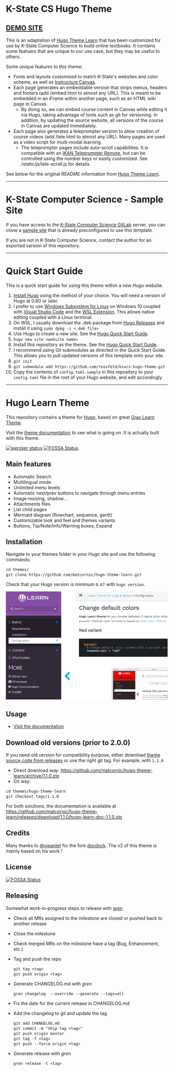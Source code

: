 # K-State CS Hugo Theme

## [DEMO SITE](https://ksucs-hugo.russfeld.me/)

This is an adaptation of [Hugo Theme Learn](https://learn.netlify.com/en/) that has been customized for use by K-State Computer Science to build online textbooks. It contains some featuers that are unique to our use case, but they may be useful to others.

Some unique features to this theme:
* Fonts and layouts customized to match K-State's websites and color scheme, as well as [Instructure Canvas](https://canvas.instructure.com/).
* Each page generates an embeddable version that strips menus, headers and footers (add /embed.html to almost any URL). This is meant to be embedded in an iFrame within another page, such as an HTML wiki page in Canvas. 
  * By doing so, we can embed course content in Canvas while editing it via Hugo, taking advantage of tools such as git for versioning. In addition, by updating the source website, all versions of the course in Canvas are updated immediately. 
* Each page also generates a teleprompter version to allow creation of course videos (add /tele.html to almost any URL). Many pages are used as a video script for multi-modal learning. 
  * The teleprompter pages include auto-scroll capabilities. It is compatible with an [IKAN Teleprompter Remote](https://ikancorp.com/shop/teleprompters/tablet-teleprompters-accessories/ikan-elite-remote-bluetooth-teleprompter-remote-for-pt-elite-prompters/), but can be controlled using the number keys or easily customized. See /static/js/tele-scroll.js for details.

See below for the original README information from [Hugo Theme Learn](https://learn.netlify.com/en/).

---

# K-State Computer Science - Sample Site

If you have access to the [K-State Computer Science GitLab](https://gitlab.cs.ksu.edu/) server, you can clone a [sample site](https://gitlab.cs.ksu.edu/russfeld/ksucs-hugo) that is already preconfigured to use this template. 

If you are not in K-State Computer Science, contact the author for an exported version of this repository. 

---

# Quick Start Guide

This is a quick start guide for using this theme within a new Hugo website. 

1. [Install Hugo](https://gohugo.io/getting-started/installing/) using the method of your choice. You will need a version of Hugo at 0.60 or later.
  1. I prefer to use [Windows Subsystem for Linux](https://docs.microsoft.com/en-us/windows/wsl/install-win10) on Windows 10 coupled with [Visual Studio Code](https://code.visualstudio.com/) and the [WSL Extension](https://code.visualstudio.com/docs/remote/wsl). This allows native editing coupled with a Linux terminal. 
  1. On WSL, I usually download the .deb package from [Hugo Releases](https://github.com/gohugoio/hugo/releases) and install it using `sudo dpkg -i <.deb file>`
2. Use Hugo to create a new site. See the [Hugo Quick Start Guide](https://gohugo.io/getting-started/quick-start/#step-2-create-a-new-site). 
  1. `hugo new site <website name>`
3. Install this repository as the theme. See the [Hugo Quick Start Guide](https://gohugo.io/getting-started/quick-start/#step-3-add-a-theme). 
  1. I recommend using Git submodules as directed in the Quick Start Guide. This allows you to pull updated versions of this template onto your site. 
  1. `git init`
  1. `git submodule add https://github.com/russfeld/ksucs-hugo-theme.git`
4. Copy the contents of `config.toml.sample` in this repository to your `config.toml` file in the root of your Hugo website, and edit accordingly. 

---

# Hugo Learn Theme

This repository contains a theme for [Hugo](https://gohugo.io/), based on great [Grav Learn Theme](https://learn.getgrav.org/).

Visit the [theme documentation](https://learn.netlify.com/en/) to see what is going on. It is actually built with this theme.

[![wercker status](https://app.wercker.com/status/233466a2be73fcea400e7dc02ef6adf9/s/master "wercker status")](https://app.wercker.com/project/byKey/233466a2be73fcea400e7dc02ef6adf9)
[![FOSSA Status](https://app.fossa.io/api/projects/git%2Bgithub.com%2Fmatcornic%2Fhugo-theme-learn.svg?type=shield)](https://app.fossa.io/projects/git%2Bgithub.com%2Fmatcornic%2Fhugo-theme-learn?ref=badge_shield)

## Main features

- Automatic Search
- Multilingual mode
- Unlimited menu levels
- Automatic next/prev buttons to navigate through menu entries
- Image resizing, shadow…
- Attachments files
- List child pages
- Mermaid diagram (flowchart, sequence, gantt)
- Customizable look and feel and themes variants
- Buttons, Tip/Note/Info/Warning boxes, Expand

## Installation

Navigate to your themes folder in your Hugo site and use the following commands:

```shell
cd themes/
git clone https://github.com/matcornic/hugo-theme-learn.git
```

Check that your Hugo version is minimum `0.67` with `hugo version`.

![Overview](https://github.com/matcornic/hugo-theme-learn/raw/master/images/tn.png)

## Usage

- [Visit the documentation](https://learn.netlify.com/en/)

## Download old versions (prior to 2.0.0)

If you need old version for compatibility purpose, either download [theme source code from releases](https://github.com/matcornic/hugo-theme-learn/releases) or use the right git tag. For example, with `1.1.0`

- Direct download way: https://github.com/matcornic/hugo-theme-learn/archive/1.1.0.zip
- Git way:

```shell
cd themes/hugo-theme-learn
git checkout tags/1.1.0
```

For both solutions, the documentation is available at https://github.com/matcornic/hugo-theme-learn/releases/download/1.1.0/hugo-learn-doc-1.1.0.zip

## Credits

Many thanks to [@vjeantet](https://github.com/vjeantet/) for the fork [docdock](https://github.com/vjeantet/hugo-theme-docdock). The v2 of this theme is mainly based on his work !

## License

[![FOSSA Status](https://app.fossa.io/api/projects/git%2Bgithub.com%2Fmatcornic%2Fhugo-theme-learn.svg?type=large)](https://app.fossa.io/projects/git%2Bgithub.com%2Fmatcornic%2Fhugo-theme-learn?ref=badge_large)

## Releasing

Somewhat work-in-progress steps to release with [gren](https://github.com/github-tools/github-release-notes)

- Check all MRs assigned to the milestone are closed or pushed back to another release
- Close the milestone
- Check merged MRs on the milestone have a tag (Bug, Enhancement, etc.)
- Tag and push the repo

  ```shell
  git tag <tag>
  git push origin <tag>
  ```

- Generate CHANGELOG.md with _gren_

  ```shell
  gren changelog  --override --generate --tags=all
  ```

- Fix the date for the current release in CHANGELOG.md
- Add the changelog to git and update the tag

  ```shell
  git add CHANGELOG.md
  git commit -m "Ship tag <tag>"
  git push origin master
  git tag -f <tag>
  git push --force origin <tag>
  ```

- Generate release with _gren_

  ```shell
  gren release -t <tag>
  ```

